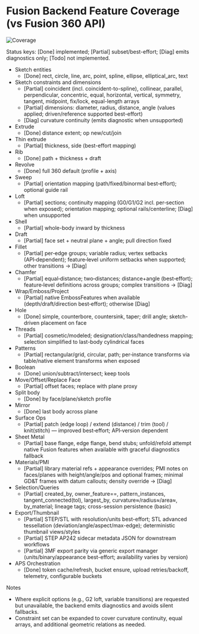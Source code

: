 # Fusion Backend Feature Coverage (vs Fusion 360 API)

![Coverage](https://img.shields.io/badge/Fusion%20Coverage-63%25-yellowgreen)

Status keys: [Done] implemented; [Partial] subset/best-effort; [Diag] emits diagnostics only; [Todo] not implemented.

- Sketch entities
  - [Done] rect, circle, line, arc, point, spline, ellipse, elliptical_arc, text
- Sketch constraints and dimensions
  - [Partial] coincident (incl. coincident-to-spline), collinear, parallel, perpendicular, concentric, equal, horizontal, vertical, symmetry, tangent, midpoint, fix/lock, equal-length arrays
  - [Partial] dimensions: diameter, radius, distance, angle (values applied; driven/reference supported best-effort)
  - [Diag] curvature continuity (emits diagnostic when unsupported)
- Extrude
  - [Done] distance extent; op new/cut/join
- Thin extrude
  - [Partial] thickness, side (best-effort mapping)
- Rib
  - [Done] path + thickness + draft
- Revolve
  - [Done] full 360 default (profile + axis)
- Sweep
  - [Partial] orientation mapping (path/fixed/binormal best‑effort); optional guide rail
- Loft
  - [Partial] sections; continuity mapping (G0/G1/G2 incl. per‑section when exposed); orientation mapping; optional rails/centerline; [Diag] when unsupported
- Shell
  - [Partial] whole-body inward by thickness
- Draft
  - [Partial] face set + neutral plane + angle; pull direction fixed
- Fillet
  - [Partial] per‑edge groups; variable radius; vertex setbacks (API‑dependent); feature‑level uniform setbacks when supported; other transitions → [Diag]
- Chamfer
  - [Partial] equal‑distance; two‑distances; distance+angle (best‑effort); feature‑level definitions across groups; complex transitions → [Diag]
- Wrap/Emboss/Project
  - [Partial] native EmbossFeatures when available (depth/draft/direction best‑effort); otherwise [Diag]
- Hole
  - [Done] simple, counterbore, countersink, taper; drill angle; sketch-driven placement on face
- Threads
  - [Partial] cosmetic/modeled; designation/class/handedness mapping; selection simplified to last-body cylindrical faces
- Patterns
  - [Partial] rectangular/grid, circular, path; per‑instance transforms via table/native element transforms when exposed
- Boolean
  - [Done] union/subtract/intersect; keep tools
- Move/Offset/Replace Face
  - [Partial] offset faces; replace with plane proxy
- Split body
  - [Done] by face/plane/sketch profile
- Mirror
  - [Done] last body across plane
- Surface Ops
  - [Partial] patch (edge loop) / extend (distance) / trim (tool) / knit(stitch) — improved best‑effort; API‑version dependent
- Sheet Metal
  - [Partial] base flange, edge flange, bend stubs; unfold/refold attempt native Fusion features when available with graceful diagnostics fallback
- Materials/PMI
  - [Partial] library material refs + appearance overrides; PMI notes on faces/planes with height/angle/pos and optional frames; minimal GD&T frames with datum callouts; density override → [Diag]
- Selection/Queries
  - [Partial] created_by, owner_feature==, pattern_instances, tangent_connected(tol), largest_by, curvature≈/radius≈/area≈, by_material; lineage tags; cross-session persistence (basic)
- Export/Thumbnail
  - [Partial] STEP/STL with resolution/units best-effort; STL advanced tessellation (deviation/angle/aspect/max-edge); deterministic thumbnail views/styles
  - [Partial] STEP AP242 sidecar metadata JSON for downstream workflows
  - [Partial] 3MF export parity via generic export manager (units/binary/appearance best-effort; availability varies by version)
- APS Orchestration
  - [Done] token cache/refresh, bucket ensure, upload retries/backoff, telemetry, configurable buckets

Notes
- Where explicit options (e.g., G2 loft, variable transitions) are requested but unavailable, the backend emits diagnostics and avoids silent fallbacks.
- Constraint set can be expanded to cover curvature continuity, equal arrays, and additional geometric relations as needed.
